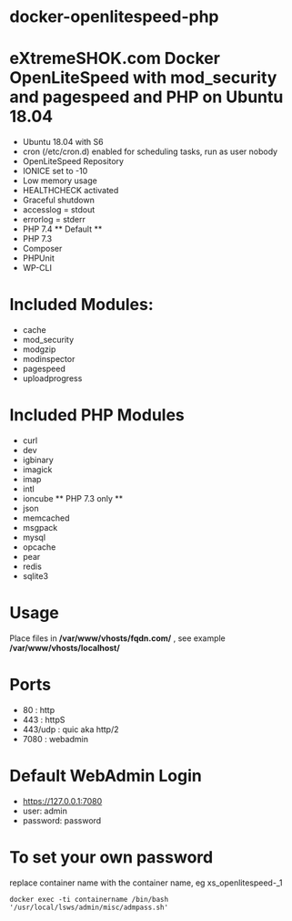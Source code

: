 # docker-openlitespeed-php
# eXtremeSHOK.com Docker OpenLiteSpeed with mod_security and pagespeed and PHP on Ubuntu 18.04

* Ubuntu 18.04 with S6
* cron (/etc/cron.d) enabled for scheduling tasks, run as user nobody
* OpenLiteSpeed Repository
* IONICE set to -10
* Low memory usage
* HEALTHCHECK activated
* Graceful shutdown
* accesslog = stdout
* errorlog = stderr
* PHP 7.4 ** Default **
* PHP 7.3
* Composer
* PHPUnit
* WP-CLI

# Included Modules:
* cache
* mod_security
* modgzip
* modinspector
* pagespeed
* uploadprogress

# Included PHP Modules
* curl
* dev
* igbinary
* imagick
* imap
* intl
* ioncube ** PHP 7.3 only **
* json
* memcached
* msgpack
* mysql
* opcache
* pear
* redis
* sqlite3

# Usage
Place files in **/var/www/vhosts/fqdn.com/** , see example **/var/www/vhosts/localhost/**

# Ports
* 80 : http
* 443 : httpS
* 443/udp : quic aka http/2
* 7080 : webadmin

# Default WebAdmin Login
* https://127.0.0.1:7080
* user: admin
* password: password

# To set your own password
replace container name with the container name, eg xs_openlitespeed-_1
```
docker exec -ti containername /bin/bash '/usr/local/lsws/admin/misc/admpass.sh'
```
